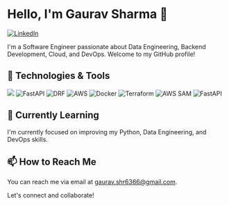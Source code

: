 # Hello, I'm Gaurav Sharma 👋

[![LinkedIn](https://img.shields.io/badge/-LinkedIn-blue?style=flat&logo=linkedin)](https://www.linkedin.com/in/gauravsharma1054)


I'm a Software Engineer passionate about Data Engineering, Backend Development, Cloud, and DevOps. Welcome to my GitHub profile!

## 🔧 Technologies & Tools

![](https://img.shields.io/badge/-Python-3776AB?style=flat&logo=python&logoColor=white)
![FastAPI](https://img.shields.io/badge/-FastAPI-009688?style=flat&logo=fastapi&logoColor=white)
![DRF](https://img.shields.io/badge/-Django%20Rest%20Framework-092E20?style=flat&logo=django&logoColor=white)
![AWS](https://img.shields.io/badge/-Amazon%20Web%20Services-232F3E?style=flat&logo=amazon-aws&logoColor=white)
![Docker](https://img.shields.io/badge/-Docker-2496ED?style=flat&logo=docker&logoColor=white)
![Terraform](https://img.shields.io/badge/-Terraform-623CE4?style=flat&logo=terraform&logoColor=white)
![AWS SAM](https://img.shields.io/badge/-AWS%20SAM-FF9900?style=flat&logo=amazon-aws&logoColor=white)
![FastAPI](https://img.shields.io/badge/-FastAPI-009688?style=for-the-badge&logo=fastapi&logoColor=white)









## 🌱 Currently Learning

I'm currently focused on improving my Python, Data Engineering, and DevOps skills.


## 📫 How to Reach Me

You can reach me via email at [gaurav.shr6366@gmail.com](mailto:gaurav.shr6366@gmail.com).

Let's connect and collaborate!
